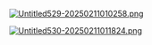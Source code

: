 [![Untitled529-20250211010258.png](https://i.postimg.cc/XJ4LtK5s/Untitled529-20250211010258.png)](https://postimg.cc/jW3y77Zf)


[![Untitled530-20250211011824.png](https://i.postimg.cc/P56dCKXw/Untitled530-20250211011824.png)](https://postimg.cc/68GkSrGW)
